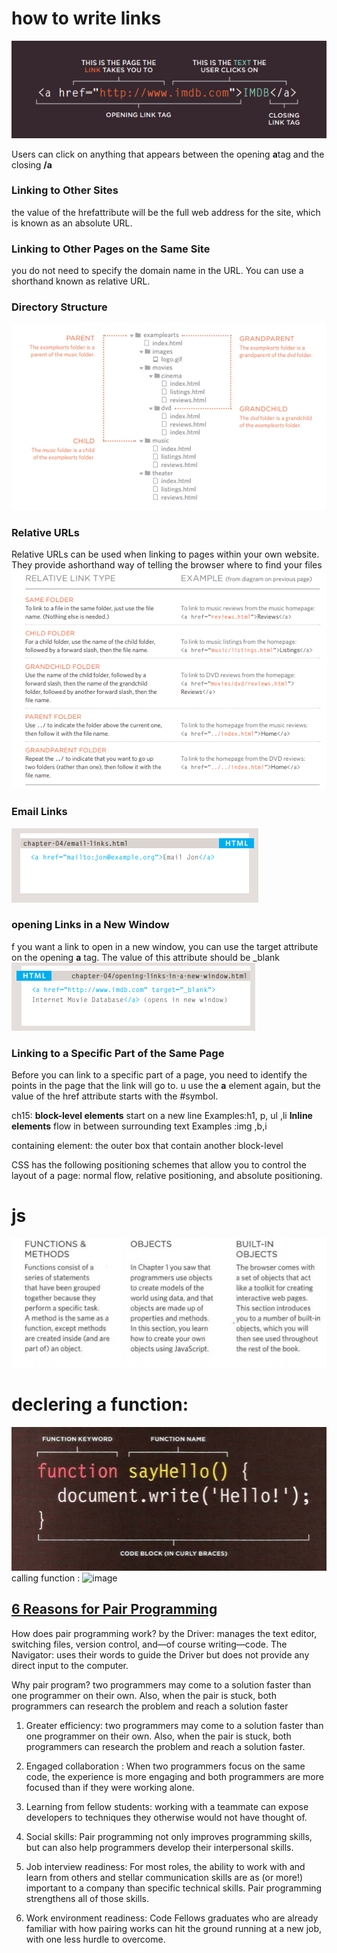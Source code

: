 # how to write links
![](04r1.PNG)

Users can click on anything that appears between the opening **a**tag and the closing **/a**
 ### Linking to Other Sites
the value of the hrefattribute will be the full web address for the site, which is known as an absolute URL.

### Linking to Other Pages on the Same Site
you do not need to specify the domain name in the URL. You can use a shorthand known as relative URL.

### Directory Structure
![](04r2.PNG)

### Relative URLs
Relative URLs can be used when linking to pages within your own website. They provide ashorthand way of telling the browser where to find your files
![image](04r3.PNG)


### Email Links

![image](04r4.PNG)

### opening Links in a New Window

f you want a link to open in a new window, you can use the target attribute on the opening **a** tag. The value of this attribute should be _blank
![image](04r5.PNG)

### Linking to a Specific Part of the Same Page
Before you can link to a specific part of a page, you need to identify the points in the page that the link will go to.
u use the **a** element again, but the value of the href attribute starts with the #symbol.


ch15:
**block-level elements**
start on a new line Examples:h1, p, ul ,li
**Inline elements**
flow in between surrounding text Examples :img ,b,i

containing element: the outer box that contain another block-level 

CSS has the following positioning schemes that allow you to control the layout of a page: normal flow, relative positioning, and absolute positioning.
 
 
 # js

![image](04r6.PNG) 

# declering a function:
![image](04r7.PNG) 
calling function :
![image](04r8)


## [6 Reasons for Pair Programming](https://www.codefellows.org/blog/6-reasons-for-pair-programming/)
How does pair programming work?
by
the Driver: manages the text editor, switching files, version control, and—of course writing—code. 
The Navigator: uses their words to guide the Driver but does not provide any direct input to the computer. 

Why pair program?
two programmers may come to a solution faster than one programmer on their own. Also, when the pair is stuck, both programmers can research the problem and reach a solution faster
1. Greater efficiency:
two programmers may come to a solution faster than one programmer on their own. Also, when the pair is stuck, both programmers can research the problem and reach a solution faster.
2. Engaged collaboration :
When two programmers focus on the same code, the experience is more engaging and both programmers are more focused than if they were working alone. 

3. Learning from fellow students:
 working with a teammate can expose developers to techniques they otherwise would not have thought of.
4. Social skills:
 Pair programming not only improves programming skills, but can also help programmers develop their interpersonal skills. 
5. Job interview readiness:
For most roles, the ability to work with and learn from others and stellar communication skills are as (or more!) important to a company than specific technical skills. Pair programming strengthens all of those skills.
6. Work environment readiness:
Code Fellows graduates who are already familiar with how pairing works can hit the ground running at a new job, with one less hurdle to overcome.
 